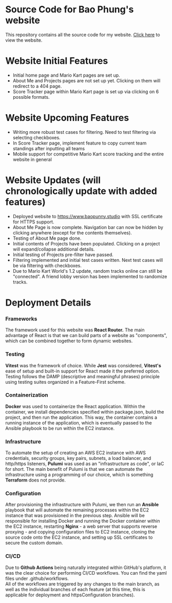 # Source Code for Bao Phung's website
This repository contains all the source code for my website.  [Click here](https://www.baopunny.studio) to view the website.

# Website Initial Features
- Initial home page and Mario Kart pages are set up.
- About Me and Projects pages are not set up yet.  Clicking on them will redirect to a 404 page.
- Score Tracker page within Mario Kart page is set up via clicking on 6 possible formats.

# Website Upcoming Features
- Writing more robust test cases for filtering.  Need to test filtering via selecting checkboxes.
- In Score Tracker page, implement feature to copy current team standings after inputting all teams
- Mobile support for competitive Mario Kart score tracking and the entire website in general

# Website Updates (will chronologically update with added features)
- Deployed website to https://www.baopunny.studio with SSL certificate for HTTPS support.
- About Me Page is now complete.  Navigation bar can now be hidden by clicking anywhere (except for the contents themselves).
- Testing of About Me page done.  
- Initial contents of Projects have been populated.  Clicking on a project will expand/collapse additional details.
- Initial testing of Projects pre-filter have passed.
- Filtering implemented and initial test cases written.  Next test cases will be via filtering with checkboxes.
- Due to Mario Kart World's 1.2 update, random tracks online can still be "connected".  A friend lobby version has been implemented to randomize tracks.

# Deployment Details
### Frameworks
The framework used for this website was **React Router.**  The main advantage of React is that we can build parts of a website as "components", which can be combined together to form dynamic websites. 

### Testing
**Vitest** was the framework of choice.  While **Jest** was considered, **Vitest's** ease of setup and built-in support for React made it the preferred option.  Testing follows the DAMP (descriptive and meaningful phrases) principle using testing suites organized in a Feature-First scheme. 

### Containerization
**Docker** was used to containerize the React application.  Within the container, we install dependencies specified within package.json, build the project, and then run the application.  This way, the container contains a running instance of the application, which is eventually passed to the Ansible playbook to be run within the EC2 instance.

### Infrastructure
To automate the setup of creating an AWS EC2 instance with AWS credentials, security groups, key pairs, subnets, a load balancer, and http/https listeners, **Pulumi** was used as an "infrastructure as code", or IaC for short.  The main benefit of Pulumi is that we can automate the infrastructure using a programming of our choice, which is something **Terraform** does not provide.  

### Configuration
After provisioning the infrastructure with Pulumi, we then run an **Ansible** playbook that will automate the remaining processes within the EC2 instance that was provisioned in the previous step.  Ansible will be responsible for installing Docker and running the Docker container within the EC2 instance, restarting **Nginx** - a web server that supports reverse proxying - and copying configuration files to EC2 instance, cloning the source code onto the EC2 instance, and setting up SSL certificates to secure the custom domain.  

### CI/CD
Due to **Github Actions** being naturally integrated within GitHub's platform, it was the clear choice for performing CI/CD workflows.  You can find the yaml files under .github/workflows.  
All of the workflows are triggered by any changes to the main branch, as well as the individual branches of each feature (at this time, this is applicable for deployment and httpsConfiguration branches).  

